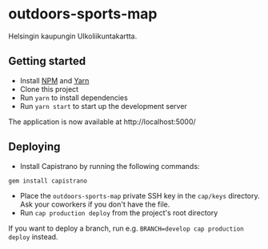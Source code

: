 # outdoors-sports-map

Helsingin kaupungin Ulkoliikuntakartta.

## Getting started

- Install [NPM](https://www.npmjs.com/) and [Yarn](https://yarnpkg.com)
- Clone this project
- Run `yarn` to install dependencies
- Run `yarn start` to start up the development server

The application is now available at http://localhost:5000/

## Deploying

* Install Capistrano by running the following commands:

```
gem install capistrano
```

* Place the `outdoors-sports-map` private SSH key in the `cap/keys` directory. Ask your coworkers if you 
don't have the file.
* Run `cap production deploy` from the project's root directory

If you want to deploy a branch, run e.g. `BRANCH=develop cap production deploy` instead.

